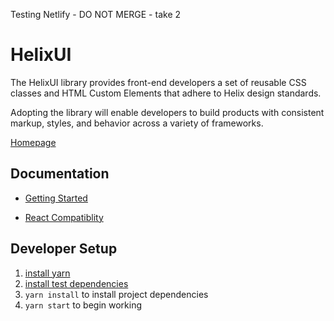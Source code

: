 Testing Netlify - DO NOT MERGE - take 2

# HelixUI
The HelixUI library provides front-end developers a set of reusable CSS classes and HTML Custom Elements that adhere to Helix design standards.

Adopting the library will enable developers to build products with consistent
markup, styles, and behavior across a variety of frameworks.

[Homepage](https://helixdesignsystem.github.io/helix-ui/)

## Documentation
 * [Getting Started](https://helixdesignsystem.github.io/helix-ui/guides/getting-started/)

 * [React Compatiblity](https://helixdesignsystem.github.io/helix-ui/guides/react-compatibility/)

## Developer Setup

1. [install yarn](https://yarnpkg.com/en/docs/install)
2. [install test dependencies](https://github.com/helixdesignsystem/helix-ui/wiki/Testing#system-requirements)
3. `yarn install` to install project dependencies
4. `yarn start` to begin working
